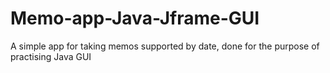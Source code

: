 # Memo-app-Java-Jframe-GUI
A simple app for taking memos supported by date, done for the purpose of practising Java GUI 
